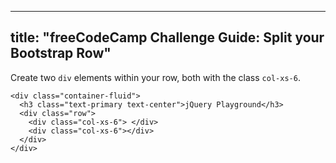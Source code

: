 
---
title: "freeCodeCamp Challenge Guide: Split your Bootstrap Row"
---

Create two `div` elements within your row, both with the class `col-xs-6`.

    <div class="container-fluid">
      <h3 class="text-primary text-center">jQuery Playground</h3>
      <div class="row">
        <div class="col-xs-6"> </div>
        <div class="col-xs-6"></div>
      </div>
    </div>
